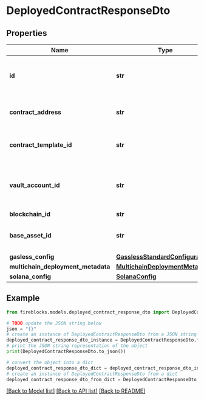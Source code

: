 # DeployedContractResponseDto


## Properties

Name | Type | Description | Notes
------------ | ------------- | ------------- | -------------
**id** | **str** | The deployed contract data identifier | 
**contract_address** | **str** | The contract&#39;s onchain address | 
**contract_template_id** | **str** | The contract template identifier | 
**vault_account_id** | **str** | The vault account id this contract was deploy from | [optional] 
**blockchain_id** | **str** |  | 
**base_asset_id** | **str** | The blockchain base assetId | [optional] 
**gasless_config** | [**GasslessStandardConfigurations**](GasslessStandardConfigurations.md) |  | [optional] 
**multichain_deployment_metadata** | [**MultichainDeploymentMetadata**](MultichainDeploymentMetadata.md) |  | [optional] 
**solana_config** | [**SolanaConfig**](SolanaConfig.md) |  | [optional] 

## Example

```python
from fireblocks.models.deployed_contract_response_dto import DeployedContractResponseDto

# TODO update the JSON string below
json = "{}"
# create an instance of DeployedContractResponseDto from a JSON string
deployed_contract_response_dto_instance = DeployedContractResponseDto.from_json(json)
# print the JSON string representation of the object
print(DeployedContractResponseDto.to_json())

# convert the object into a dict
deployed_contract_response_dto_dict = deployed_contract_response_dto_instance.to_dict()
# create an instance of DeployedContractResponseDto from a dict
deployed_contract_response_dto_from_dict = DeployedContractResponseDto.from_dict(deployed_contract_response_dto_dict)
```
[[Back to Model list]](../README.md#documentation-for-models) [[Back to API list]](../README.md#documentation-for-api-endpoints) [[Back to README]](../README.md)


